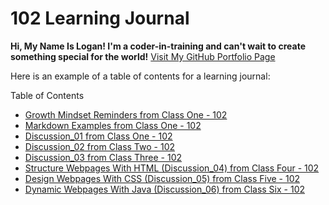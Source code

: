 # 102 Learning Journal

**Hi, My Name Is Logan! I'm a coder-in-training and can't wait to create something special for the world!**
[Visit My GitHub Portfolio Page](https://github.com/LSchultz15)

Here is an example of a table of contents for a learning journal:

Table of Contents

- [Growth Mindset Reminders from Class One - 102](/GrowthMindset.md)
- [Markdown Examples from Class One - 102](/MarkdownExamples.md)
- [Discussion_01 from Class One - 102](/Discussion_01.md)
- [Discussion_02 from Class Two - 102](/Discussion_02.md)
- [Discussion_03 from Class Three - 102](/Discussion_03.md)
- [Structure Webpages With HTML (Discussion_04) from Class Four - 102](/Structure_Webpages_With_HTML.md)
- [Design Webpages With CSS (Discussion_05) from Class Five - 102](/Design_Webpages_With-CSS.md)
- [Dynamic Webpages With Java (Discussion_06) from Class Six - 102](/Dynamic_Webpages_With_Javascript.md)